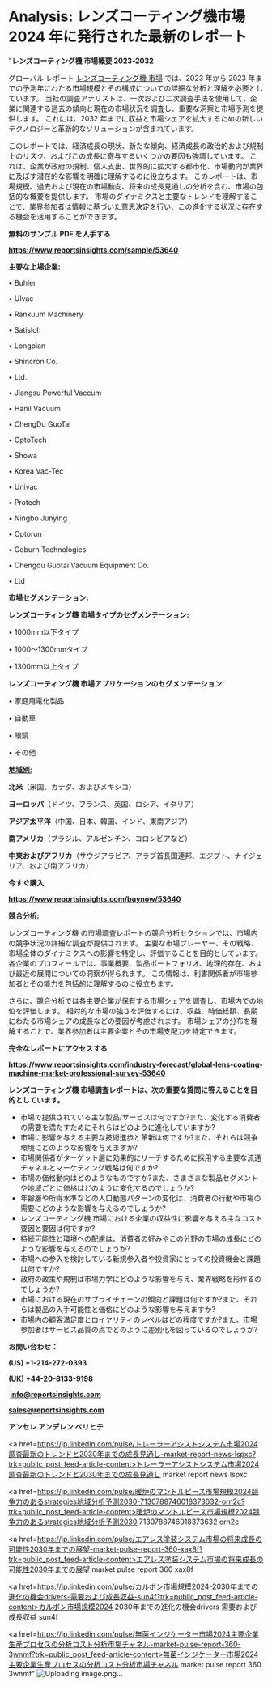 # Analysis: レンズコーティング機市場 2024 年に発行された最新のレポート

"<strong>レンズコーティング機 市場概要 2023-2032</strong>

グローバル レポート <a href=https://www.reportsinsights.com/sample/53640>レンズコーティング機 市場</a> では、2023 年から 2023 年までの予測年にわたる市場規模とその構成についての詳細な分析と理解を必要としています。 当社の調査アナリストは、一次および二次調査手法を使用して、企業に関連する過去の傾向と現在の市場状況を調査し、重要な洞察と市場予測を提供します。 これには、2032 年までに収益と市場シェアを拡大​​するための新しいテクノロジーと革新的なソリューションが含まれています。

このレポートでは、経済成長の現状、新たな傾向、経済成長の政治的および規制上のリスク、およびこの成長に寄与するいくつかの要因も強調しています。 これは、企業が政府の規制、個人支出、世界的に拡大する都市化、市場動向が業界に及ぼす潜在的な影響を明確に理解するのに役立ちます。 このレポートは、市場規模、過去および現在の市場動向、将来の成長見通しの分析を含む、市場の包括的な概要を提供します。 市場のダイナミクスと主要なトレンドを理解することで、業界参加者は情報に基づいた意思決定を行い、この進化する状況に存在する機会を活用することができます。

<strong><b>無料のサンプル PDF を入手する</b></strong>

<a href=https://www.reportsinsights.com/sample/53640><strong><u>https://www.reportsinsights.com/sample/53640</u></strong></a>

<strong>主要な上場企業:</strong>

• Buhler

• Ulvac

• Rankuum Machinery

• Satisloh

• Longpian

• Shincron Co.

• Ltd.

• Jiangsu Powerful Vaccum

• Hanil Vacuum

• ChengDu GuoTai

• OptoTech

• Showa

• Korea Vac-Tec

• Univac

• Protech

• Ningbo Junying

• Optorun

• Coburn Technologies

• Chengdu Guotai Vacuum Equipment Co.

• Ltd

<strong><u>市場セグメンテーション</u></strong><strong><u>:</u></strong>

<strong>レンズコーティング機 市場タイプのセグメンテーション:</strong>

• 1000mm以下タイプ

• 1000～1300mmタイプ

• 1300mm以上タイプ

<strong>レンズコーティング機 市場アプリケーションのセグメンテーション:</strong>

• 家庭用電化製品

• 自動車

• 眼鏡

• その他

<strong><u>地域別</u></strong><strong><u>:</u></strong>

<strong>北米</strong>（米国、カナダ、およびメキシコ）

<strong>ヨーロッパ</strong>（ドイツ、フランス、英国、ロシア、イタリア）

<strong>アジア太平洋</strong>（中国、日本、韓国、インド、東南アジア）

<strong>南アメリカ</strong>（ブラジル、アルゼンチン、コロンビアなど）

<strong>中東およびアフリカ</strong>（サウジアラビア、アラブ首長国連邦、エジプト、ナイジェリア、および南アフリカ）

<strong>今すぐ購入</strong>

<a href=https://www.reportsinsights.com/buynow/53640><strong><u>https://www.reportsinsights.com/buynow/53640</u></strong></a>

<strong><u>競合分析:</u></strong>

レンズコーティング機 の市場調査レポートの競合分析セクションでは、市場内の競争状況の詳細な調査が提供されます。 主要な市場プレーヤー、その戦略、市場全体のダイナミクスへの影響を特定し、評価することを目的としています。 各企業のプロフィールでは、事業概要、製品ポートフォリオ、地理的存在、および最近の展開についての洞察が得られます。 この情報は、利害関係者が市場参加者とその能力を包括的に理解するのに役立ちます。

さらに、競合分析では各主要企業が保有する市場シェアを調査し、市場内での地位を評価します。 相対的な市場の強さを評価するには、収益、時価総額、長期にわたる市場シェアの成長などの要因が考慮されます。 市場シェアの分布を理解することで、業界参加者は主要企業とその市場支配力を特定できます。

<strong>完全なレポートにアクセスする</strong>

<a href=https://www.reportsinsights.com/industry-forecast/global-lens-coating-machine-market-professional-survey-53640><strong><u><b>https://www.reportsinsights.com/industry-forecast/global-lens-coating-machine-market-professional-survey-53640</b></u></strong></a>

<strong><b>レンズコーティング機 市場調査レポートは、次の重要な質問に答えることを目的としています。</b></strong>
<ul>
  <li>市場で提供されている主な製品/サービスは何ですか?また、変化する消費者の需要を満たすためにそれらはどのように進化していますか?</li>
  <li>市場に影響を与える主要な技術進歩と革新は何ですか?また、それらは競争環境にどのような影響を与えますか?</li>
  <li>市場関係者がターゲット層に効果的にリーチするために採用する主要な流通チャネルとマーケティング戦略は何ですか?</li>
  <li>市場の価格動向はどのようなものですか?また、さまざまな製品セグメントや地域ごとに価格はどのように変化するのでしょうか?</li>
  <li>年齢層や所得水準などの人口動態パターンの変化は、消費者の行動や市場の需要にどのような影響を与えるのでしょうか?</li>
  <li>レンズコーティング機 市場における企業の収益性に影響を与える主なコスト要因と要因は何ですか?</li>
  <li>持続可能性と環境への配慮は、消費者の好みやこの分野の市場の成長にどのような影響を与えるのでしょうか?</li>
  <li>市場への参入を検討している新規参入者や投資家にとっての投資機会と課題は何ですか?</li>
  <li>政府の政策や規制は市場力学にどのような影響を与え、業界戦略を形作るのでしょうか?</li>
  <li>市場における現在のサプライチェーンの傾向と課題は何ですか?また、それらは製品の入手可能性と価格にどのような影響を与えますか?</li>
  <li>市場内の顧客満足度とロイヤリティのレベルはどの程度ですか?また、市場参加者はサービス品質の点でどのように差別化を図っているのでしょうか?</li>
</ul>
<strong>お問い合わせ：</strong>

<strong>(US) +1-214-272-0393</strong>

<strong>(UK) +44-20-8133-9198</strong>

<strong> </strong><a href=info@reportsinsights.com><strong><u>info@reportsinsights.com</u></strong></a>

<a href=sales@reportsinsights.com><strong><u>sales@reportsinsights.com</u></strong></a>

<strong>アンセレ アンデレン ベリヒテ</strong>

<a href=https://jp.linkedin.com/pulse/トレーラーアシストシステム市場2024調査最新のトレンドと2030年までの成長見通し-market-report-news-lspxc?trk=public_post_feed-article-content>トレーラーアシストシステム市場2024調査最新のトレンドと2030年までの成長見通し market report news lspxc</a>

<a href=https://jp.linkedin.com/pulse/暖炉のマントルピース市場規模2024競争力のあるstrategies地域分析予測2030-7130788746018373632-orn2c?trk=public_post_feed-article-content>暖炉のマントルピース市場規模2024競争力のあるstrategies地域分析予測2030 7130788746018373632 orn2c</a>

<a href=https://jp.linkedin.com/pulse/エアレス塗装システム市場の将来成長の可能性2030年までの展望-market-pulse-report-360-xax8f?trk=public_post_feed-article-content>エアレス塗装システム市場の将来成長の可能性2030年までの展望 market pulse report 360 xax8f</a>

<a href=https://jp.linkedin.com/pulse/カルボン市場規模2024-2030年までの進化の機会drivers-需要および成長収益-sun4f?trk=public_post_feed-article-content>カルボン市場規模2024 2030年までの進化の機会drivers 需要および成長収益 sun4f</a>

<a href=https://jp.linkedin.com/pulse/無菌インジケーター市場2024主要企業生産プロセスの分析コスト分析市場チャネル-market-pulse-report-360-3wnmf?trk=public_post_feed-article-content>無菌インジケーター市場2024主要企業生産プロセスの分析コスト分析市場チャネル market pulse report 360 3wnmf</a>"
![Uploading image.png…]()
